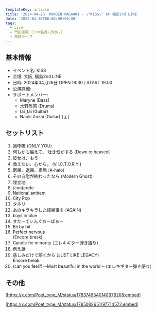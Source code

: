 ```yaml
---
templateKey: article
title: '2024-04-26: MONDEN MASAAKI - \"KISS\" at 福島2nd LINE'
date: '2024-04-26T00:00:00+09:00'
tags:
  - Live
  - 門田匡陽 (ソロ名義/2020-)
  - 単独ライブ
---
```

## 基本情報

* イベント名: KISS
* 会場: 大阪, 福島2nd LINE
* 日時: 2024年04月26日 OPEN 18:30 / START 19:00
* 公演詳細:
* サポートメンバー:
  * Maryne (Bass)
  * 水野雅昭 (Drums)
  * tai_tai (Guitar)
  * Naoki Anzai (Guitar) ( [x](https://twitter.com/Naoki_Anzai_) )

## セットリスト

1. 過呼吸 (ONLY YOU)
1. 何もかも越えて、 吐き気がする (Down to heaven)
1. 彼女は、もう
1. 救えない、心から。 (V.I.C.T.O.R.Y.)
1. 窮屈、退屈、卑屈 (A-halo)
1. その自慰が終わったなら (Modern Ghost)
1. 埋立地
1. (con)crete
1. National anthem
1. City Pop
1. タネリ
1. あのキラキラした綺麗事を (AGAIN)
1. boys in blue
1. すたーてぃんぐおーばぁー
1. Bit by bit
1. Perfect nervous  
    (Encore break)
1. Candle for minority (エレキギター弾き語り)
1. 例え話
1. 慈しみだけで頷くから (JUST LIKE LEGACY)  
    Encore break
1. (can you feel?)〜Most beautiful in the world〜 (エレキギター弾き語り)

## その他

[https://x.com/Poet_type_M/status/1783749540140679208:embed]

[https://x.com/Poet_type_M/status/1785082651197714572:embed]


